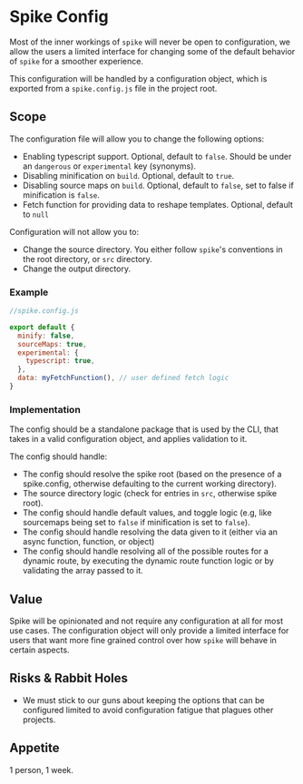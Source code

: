 # Spike Config

Most of the inner workings of `spike` will never be open to configuration, we
allow the users a limited interface for changing some of the default behavior of
`spike` for a smoother experience.

This configuration will be handled by a configuration object, which is exported
from a `spike.config.js` file in the project root.

## Scope

The configuration file will allow you to change the following options:

- Enabling typescript support. Optional, default to `false`. Should be under an `dangerous` or `experimental` key (synonyms).
- Disabling minification on `build`. Optional, default to `true`.
- Disabling source maps on `build`. Optional, default to `false`, set to false if minification is `false`.
- Fetch function for providing data to reshape templates. Optional, default to
    `null`

Configuration will not allow you to:

- Change the source directory. You either follow `spike`'s conventions in the root directory, or `src` directory.
- Change the output directory.

### Example
```js
//spike.config.js

export default {
  minify: false,
  sourceMaps: true,
  experimental: {
    typescript: true,
  },
  data: myFetchFunction(), // user defined fetch logic
}
```

### Implementation

The config should be a standalone package that is used by the CLI, that takes in a valid configuration object, and applies validation to it.

The config should handle:

- The config should resolve the spike root (based on the presence of a spike.config, otherwise defaulting to the current working directory).
- The source directory logic (check for entries in `src`, otherwise spike root).
- The config should handle default values, and toggle logic (e.g, like sourcemaps being set to `false` if minification is set to `false`).
- The config should handle resolving the data given to it (either via an async function, function, or object)
- The config should handle resolving all of the possible routes for a dynamic route, by executing the dynamic route function logic or by validating the array passed to it.

## Value

Spike will be opinionated and not require any configuration at all for most use
cases. The configuration object will only provide a limited interface for users
that want more fine grained control over how `spike` will behave in certain aspects.

## Risks & Rabbit Holes

- We must stick to our guns about keeping the options that can be configured
    limited to avoid configuration fatigue that plagues other projects.

## Appetite

1 person, 1 week.
